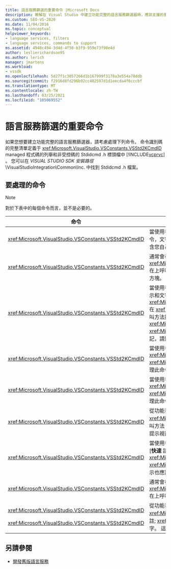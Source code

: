 ```yaml
---
title: 語言服務篩選的重要命令 |Microsoft Docs
description: 瞭解在 Visual Studio 中建立功能完整的語言服務篩選器時，應該支援的重要命令。
ms.custom: SEO-VS-2020
ms.date: 11/04/2016
ms.topic: conceptual
helpviewer_keywords:
- language services, filters
- language services, commands to support
ms.assetid: 4948c494-3d4d-4f50-b3f9-959e73f90e4d
author: leslierichardson95
ms.author: lerich
manager: jmartens
ms.workload:
- vssdk
ms.openlocfilehash: 5d27f1c3057266d1b167999f3178a3e554a78ddb
ms.sourcegitcommit: f2916d8fd296b92cc402597d1d1eecda4f6cccbf
ms.translationtype: MT
ms.contentlocale: zh-TW
ms.lasthandoff: 03/25/2021
ms.locfileid: "105069552"
---
```

# <a name="important-commands-for-language-service-filters"></a>語言服務篩選的重要命令
如果您想要建立功能完整的語言服務篩選器，請考慮處理下列命令。 命令識別碼的完整清單定義于 <xref:Microsoft.VisualStudio.VSConstants.VSStd2KCmdID> managed 程式碼的列舉和非受控碼的 Stdidcmd .h 標頭檔中 [!INCLUDE[vcprvc](../../code-quality/includes/vcprvc_md.md)] 。 您可以在 *VISUAL STUDIO SDK 安裝路徑*\VisualStudioIntegration\Common\Inc. 中找到 Stdidcmd .h 檔案。

## <a name="commands-to-handle"></a>要處理的命令

> [!NOTE]
> 對於下表中的每個命令而言，並不是必要的。

|命令|描述|
|-------------|-----------------|
|<xref:Microsoft.VisualStudio.VSConstants.VSStd2KCmdID>|當使用者以滑鼠右鍵按一下時傳送。 此命令表示提供快捷方式功能表是時候。 如果您未處理此命令，文字編輯器會提供預設快捷方式功能表，而不會有任何特定語言的命令。 若要在此功能表上包含您自己的命令，請處理命令並自行顯示快捷方式功能表。|
|<xref:Microsoft.VisualStudio.VSConstants.VSStd2KCmdID>|通常會在使用者輸入 CTRL + J 時傳送。 <xref:Microsoft.VisualStudio.TextManager.Interop.IVsTextView.UpdateCompletionStatus%2A>在上呼叫方法 <xref:Microsoft.VisualStudio.TextManager.Interop.IVsTextView> ，以顯示語句完成方塊。|
|<xref:Microsoft.VisualStudio.VSConstants.VSStd2KCmdID>|當使用者輸入字元時傳送。 監視這個命令以判斷何時輸入觸發程式字元，並提供語句完成、方法提示和文字標記，例如語法著色、括弧對稱和錯誤標記。 <xref:Microsoft.VisualStudio.TextManager.Interop.IVsTextView.UpdateCompletionStatus%2A>在 <xref:Microsoft.VisualStudio.TextManager.Interop.IVsTextView> for 語句完成和上的方法上呼叫方法提示的方法 <xref:Microsoft.VisualStudio.TextManager.Interop.IVsMethodTipWindow.SetMethodData%2A> <xref:Microsoft.VisualStudio.TextManager.Interop.IVsMethodTipWindow> 。 若要支援文字標記，請監視這個命令以判斷所輸入的字元是否需要您更新標記。|
|<xref:Microsoft.VisualStudio.VSConstants.VSStd2KCmdID>|當使用者輸入 Enter 鍵時傳送。 監視這個命令，藉由在上呼叫方法，判斷何時要關閉方法提示視窗 <xref:Microsoft.VisualStudio.TextManager.Interop.IVsMethodData.OnDismiss%2A> <xref:Microsoft.VisualStudio.TextManager.Interop.IVsMethodData> 。 根據預設，文字視圖會處理此命令。|
|<xref:Microsoft.VisualStudio.VSConstants.VSStd2KCmdID>|當使用者輸入倒退鍵時傳送。 在上呼叫方法，以判斷何時要關閉方法提示視窗 <xref:Microsoft.VisualStudio.TextManager.Interop.IVsMethodData.OnDismiss%2A> <xref:Microsoft.VisualStudio.TextManager.Interop.IVsMethodData> 。 根據預設，文字視圖會處理此命令。|
|<xref:Microsoft.VisualStudio.VSConstants.VSStd2KCmdID>|從功能表或快速鍵傳送。 <xref:Microsoft.VisualStudio.TextManager.Interop.IVsTextView.UpdateTipWindow%2A>在上呼叫方法 <xref:Microsoft.VisualStudio.TextManager.Interop.IVsTextView> ，以使用參數資訊來更新提示視窗。|
|<xref:Microsoft.VisualStudio.VSConstants.VSStd2KCmdID>|當使用者將游標停留在變數上，或將游標放在變數上，並從 [**編輯**] 功能表中的 **IntelliSense** 選取 [**快速** 諮詢] 時傳送。 藉由在上呼叫方法，在提示中傳回變數的類型 <xref:Microsoft.VisualStudio.TextManager.Interop.IVsTextView.UpdateTipWindow%2A> <xref:Microsoft.VisualStudio.TextManager.Interop.IVsTextView> 。 如果是使用中的偵錯工具，提示也應該顯示變數的值。|
|<xref:Microsoft.VisualStudio.VSConstants.VSStd2KCmdID>|通常會在使用者輸入 CTRL + 空格鍵時傳送。 此命令會指示語言服務 <xref:Microsoft.VisualStudio.TextManager.Interop.IVsTextView.UpdateCompletionStatus%2A> 在上呼叫方法 <xref:Microsoft.VisualStudio.TextManager.Interop.IVsTextView> 。|
|<xref:Microsoft.VisualStudio.VSConstants.VSStd2KCmdID><br /><br /> <xref:Microsoft.VisualStudio.VSConstants.VSStd2KCmdID>|從功能表傳送，通常 **會在 [** **編輯**] 功能表中 **批註選取** 或 **取消批註選取專案**。 <xref:Microsoft.VisualStudio.VSConstants.VSStd2KCmdID> 表示使用者想要將選取的文字加上批註; <xref:Microsoft.VisualStudio.VSConstants.VSStd2KCmdID> 表示使用者想要取消選取的文字。 這些命令只能由語言服務來執行。|

## <a name="see-also"></a>另請參閱
- [開發舊版語言服務](../../extensibility/internals/developing-a-legacy-language-service.md)
